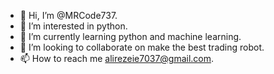 - 👋 Hi, I’m @MRCode737.
- 👀 I’m interested in python.
- 🌱 I’m currently learning python and machine learning.
- 💞️ I’m looking to collaborate on make the best trading robot.
- 📫 How to reach me alirezeie7037@gmail.com.
